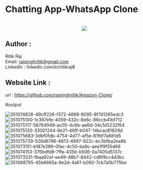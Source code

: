 # Chatting App-WhatsApp Clone
<p align="center">
  
  <br>
  <a style="" href="https://github.com/rajsinghritik">
  <img src="https://profile-counter.glitch.me/clone/count.svg" />
  </a>
</p>

## Author :
   Ritik Raj
   <br>
   Email: rajsinghritik@gmail.com
   <br>
   LinkedIn : linkedin.com/in/ritikraj8
## Website Link :
   url : https://github.com/rajsinghritik/Amazon-Clone/


#output

![351074828-49cff226-f372-4668-8095-8f741265edc3](https://github.com/user-attachments/assets/2bf7c812-b29a-40b5-bda4-2b14b988b3a2)
![351075100-1c367efe-4059-432c-8e6c-86ccb41bf712](https://github.com/user-attachments/assets/ab5f4639-29e8-4647-91b8-e123586824a8)
![351075117-58764949-ac05-4c6b-ae6d-34c1d3232f64](https://github.com/user-attachments/assets/40598b82-d9eb-4bcb-9dc6-73c5e0f8e70d)
![351075120-33001244-8e21-46ff-b047-14bcac81829d](https://github.com/user-attachments/assets/0151d0c9-fd0f-482c-a203-5bca2026d518)
![351075683-3dbf0fdb-4754-4d77-af5e-81fbf7a681d5](https://github.com/user-attachments/assets/b66a25b5-109b-4aea-aecc-8ada9da1c937)
![351075729-526d6786-8813-4997-922c-bc3bfba2ee8b](https://github.com/user-attachments/assets/b5f7299d-1889-4540-a192-52f80c5de2f8)
![351073151-b187e389-0fac-4c50-ba9c-aee1f9f55d66](https://github.com/user-attachments/assets/70389547-92db-4974-9e32-5ad4b3ef7823)
![351074153-376bdfd8-7ffa-435b-b506-0a7405d5137c](https://github.com/user-attachments/assets/104ef1a4-6e28-4317-8e37-8a5a1d0edb60)
![351073331-fbaa92af-ee49-48b7-8442-cd8f8cc4d3bc](https://github.com/user-attachments/assets/25c71965-3e70-4f53-aee6-616fb74133e2)
![351068795-45b6665a-9e2d-4a61-b092-7cb7a0b775be](https://github.com/user-attachments/assets/80ab0eab-ea02-4a34-83c9-92f3813ca13c)

